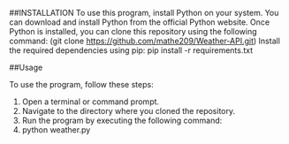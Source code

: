 ##INSTALLATION
To use this program, install Python on your system. You can download and install Python from the official Python website.
Once Python is installed, you can clone this repository using the following command:
  (git clone https://github.com/mathe209/Weather-API.git)
Install the required dependencies using pip:
  pip install -r requirements.txt

##Usage

To use the program, follow these steps:
1. Open a terminal or command prompt.
2. Navigate to the directory where you cloned the repository.
3. Run the program by executing the following command:
4.   python weather.py
